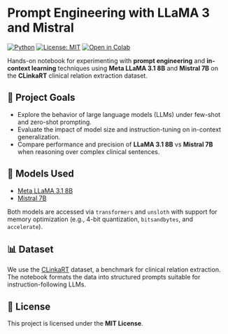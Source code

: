 # Prompt Engineering with LLaMA 3 and Mistral

[![Python](https://img.shields.io/badge/Python-3.10-blue?logo=python)](https://www.python.org/)
[![License: MIT](https://img.shields.io/badge/License-MIT-green.svg)](https://opensource.org/licenses/MIT)
[![Open in Colab](https://colab.research.google.com/assets/colab-badge.svg)](https://colab.research.google.com/github/YOUR_USERNAME/prompt_engineering_llama3/blob/main/Prompt_Engineering_Llama3.ipynb)

Hands-on notebook for experimenting with **prompt engineering** and **in-context learning** techniques using **Meta LLaMA 3.1 8B** and **Mistral 7B** on the **CLinkaRT** clinical relation extraction dataset.

## 🧠 Project Goals

- Explore the behavior of large language models (LLMs) under few-shot and zero-shot prompting.
- Evaluate the impact of model size and instruction-tuning on in-context generalization.
- Compare performance and precision of **LLaMA 3.1 8B** vs **Mistral 7B** when reasoning over complex clinical sentences.

## 🧪 Models Used

- [Meta LLaMA 3.1 8B](https://ai.meta.com/llama/)
- [Mistral 7B](https://mistral.ai)

Both models are accessed via `transformers` and `unsloth` with support for memory optimization (e.g., 4-bit quantization, `bitsandbytes`, and `accelerate`).

## 📊 Dataset

We use the [CLinkaRT](https://github.com/HeidelTime/CLinkaRT) dataset, a benchmark for clinical relation extraction. The notebook formats the data into structured prompts suitable for instruction-following LLMs.

## 📄 License

This project is licensed under the **MIT License**.
